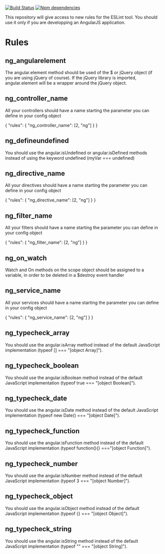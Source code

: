 [![Build Status](https://travis-ci.org/Gillespie59/angularjs-eslint.svg?branch=master)](https://travis-ci.org/Gillespie59/angularjs-eslint)
[![Npm dependencies](https://david-dm.org/Gillespie59/angularjs-eslint.svg)](https://david-dm.org/Gillespie59/angularjs-eslint)

This repository will give access to new rules for the ESLint tool. You should use it only if you are developping an AngularJS application. 

# Rules

## ng_angularelement

The angular.element method should be used of the $ or jQuery object (if you are using jQuery of course). If the jQuery library is imported, angular.element will be a wrapper around the jQuery object. 

## ng_controller_name

All your controllers should have a name starting the parameter you can define in your config object

  {
    "rules": {
        "ng_controller_name":  [2, "ng"]
    }
  }

## ng_defineundefined

You should use the angular.isUndefined or angular.isDefined methods instead of using the keyword undefined (myVar === undefined)

## ng_directive_name

All your directives should have a name starting the parameter you can define in your config object

  {
    "rules": {
        "ng_directive_name":  [2, "ng"]
    }
  }
  
## ng_filter_name

All your filters should have a name starting the parameter you can define in your config object

  {
    "rules": {
        "ng_filter_name":  [2, "ng"]
    }
  }
  
## ng_on_watch

Watch and On methods on the scope object should be assigned to a variable, in order to be deleted in a $destroy event handler

## ng_service_name

All your services should have a name starting the parameter you can define in your config object

  {
    "rules": {
        "ng_service_name":  [2, "ng"]
    }
  }
  
## ng_typecheck_array

You should use the angular.isArray method instead of the default JavaScript implementation (typeof [] === "[object Array]"). 

## ng_typecheck_boolean

You should use the angular.isBoolean method instead of the default JavaScript implementation (typeof true === "[object Boolean]"). 

## ng_typecheck_date

You should use the angular.isDate method instead of the default JavaScript implementation (typeof new Date() === "[object Date]"). 

## ng_typecheck_function

You should use the angular.isFunction method instead of the default JavaScript implementation (typeof function(){} ==="[object Function]"). 

## ng_typecheck_number

You should use the angular.isNumber method instead of the default JavaScript implementation (typeof 3 === "[object Number]"). 

## ng_typecheck_object

You should use the angular.isObject method instead of the default JavaScript implementation (typeof {} === "[object Object]"). 

## ng_typecheck_string

You should use the angular.isString method instead of the default JavaScript implementation (typeof "" === "[object String]").
